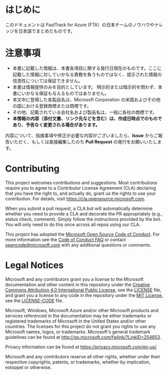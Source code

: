 # はじめに
このドキュメントは FastTrack for Azure (FTA）の日本チームのノウハウやナレッジを日本語でまとめたものです。

# 注意事項
* 本書に記載した情報は、本書各項目に関する発行日現在のものです。ここに記載した情報に対していかなる責務を負うものではなく、提示された情報の信憑性については保証できません。
* 本書は情報提供のみを目的としています。 明示的または暗示的を問わず、本書にいかなる保証も与えるものではありません。
* 本文中に登場した各製品名は、Microsoft Corporation の米国およびその他の国における登録商標または商標です。
* その他、記載されている会社名および製品名は、一般に各社の商標です。
* __本情報の内容（添付文書、リンク先などを含む）は、作成日時点でのものであり、予告なく変更される場合があります。__

内容について、指摘事項や修正が必要な内容がございましたら、__Issue__ からご報告いただく、もしくは直接編集したのち __Pull Request__ の発行をお願いいたします。

# Contributing

This project welcomes contributions and suggestions.  Most contributions require you to agree to a
Contributor License Agreement (CLA) declaring that you have the right to, and actually do, grant us
the rights to use your contribution. For details, visit https://cla.opensource.microsoft.com.

When you submit a pull request, a CLA bot will automatically determine whether you need to provide
a CLA and decorate the PR appropriately (e.g., status check, comment). Simply follow the instructions
provided by the bot. You will only need to do this once across all repos using our CLA.

This project has adopted the [Microsoft Open Source Code of Conduct](https://opensource.microsoft.com/codeofconduct/).
For more information see the [Code of Conduct FAQ](https://opensource.microsoft.com/codeofconduct/faq/) or
contact [opencode@microsoft.com](mailto:opencode@microsoft.com) with any additional questions or comments.

# Legal Notices

Microsoft and any contributors grant you a license to the Microsoft documentation and other content
in this repository under the [Creative Commons Attribution 4.0 International Public License](https://creativecommons.org/licenses/by/4.0/legalcode),
see the [LICENSE](LICENSE) file, and grant you a license to any code in the repository under the [MIT License](https://opensource.org/licenses/MIT), see the
[LICENSE-CODE](LICENSE-CODE) file.

Microsoft, Windows, Microsoft Azure and/or other Microsoft products and services referenced in the documentation
may be either trademarks or registered trademarks of Microsoft in the United States and/or other countries.
The licenses for this project do not grant you rights to use any Microsoft names, logos, or trademarks.
Microsoft's general trademark guidelines can be found at http://go.microsoft.com/fwlink/?LinkID=254653.

Privacy information can be found at https://privacy.microsoft.com/en-us/

Microsoft and any contributors reserve all other rights, whether under their respective copyrights, patents,
or trademarks, whether by implication, estoppel or otherwise.
